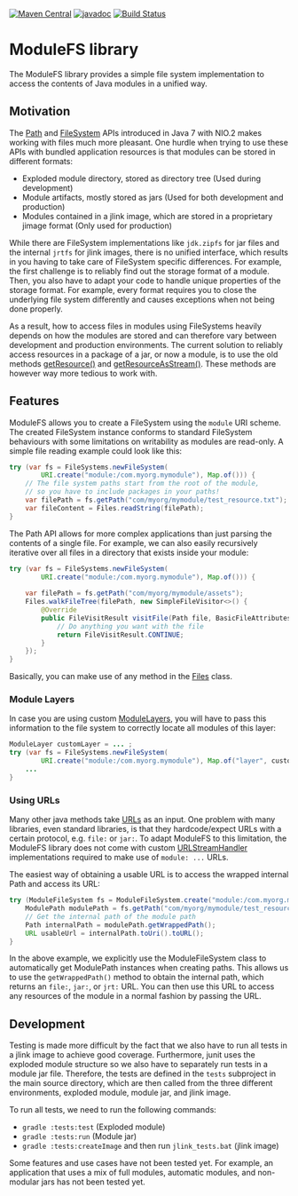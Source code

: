 [![Maven Central](https://maven-badges.herokuapp.com/maven-central/io.xpipe/modulefs/badge.svg)](https://maven-badges.herokuapp.com/maven-central/io.xpipe/modulefs)
[![javadoc](https://javadoc.io/badge2/io.xpipe/modulefs/javadoc.svg)](https://javadoc.io/doc/io.xpipe/modulefs)
[![Build Status](https://github.com/xpipe-io/modulefs/actions/workflows/publish.yml/badge.svg)](https://github.com/xpipe-io/modulefs/actions/workflows/publish.yml)

# ModuleFS library

The ModuleFS library provides a simple file system implementation to access the contents of Java modules in a unified way.

## Motivation

The [Path](https://docs.oracle.com/en/java/javase/17/docs/api/java.base/java/nio/file/Path.html) and
[FileSystem](https://docs.oracle.com/en/java/javase/17/docs/api/java.base/java/nio/file/FileSystem.html) APIs
introduced in Java 7 with NIO.2 makes working with files much more pleasant.
One hurdle when trying to use these APIs with bundled application resources is that modules can be stored in different formats:
- Exploded module directory, stored as directory tree (Used during development)
- Module artifacts, mostly stored as jars (Used for both development and production)
- Modules contained in a jlink image, which are stored in a proprietary jimage format (Only used for production)

While there are FileSystem implementations like `jdk.zipfs` for jar files and the internal `jrtfs` for jlink images,
there is no unified interface, which results in you having to take care of FileSystem specific differences.
For example, the first challenge is to reliably find out the storage format of a module.
Then, you also have to adapt your code to handle unique properties of the storage format.
For example, every format requires you to close the underlying file
system differently and causes exceptions when not being done properly.

As a result, how to access files in modules using FileSystems heavily depends on how the modules are stored
and can therefore vary between development and production environments.
The current solution to reliably access resources in a package of a jar, or now a module, is to use the old methods
[getResource()](https://docs.oracle.com/en/java/javase/17/docs/api/java.base/java/lang/Class.html#getResource(java.lang.String)) and
[getResourceAsStream()](https://docs.oracle.com/en/java/javase/17/docs/api/java.base/java/lang/Class.html#getResourceAsStream(java.lang.String)).
These methods are however way more tedious to work with.



## Features

ModuleFS allows you to create a FileSystem using the `module` URI scheme.
The created FileSystem instance conforms to standard FileSystem behaviours
with some limitations on writability as modules are read-only.
A simple file reading example could look like this:

````java
try (var fs = FileSystems.newFileSystem(
        URI.create("module:/com.myorg.mymodule"), Map.of())) {
    // The file system paths start from the root of the module,
    // so you have to include packages in your paths!
    var filePath = fs.getPath("com/myorg/mymodule/test_resource.txt");
    var fileContent = Files.readString(filePath);
}
````

The Path API allows for more complex applications than just parsing the contents of a single file.
For example, we can also easily recursively iterative over all files in a directory that exists inside your module:

````java
try (var fs = FileSystems.newFileSystem(
        URI.create("module:/com.myorg.mymodule"), Map.of())) {
    
    var filePath = fs.getPath("com/myorg/mymodule/assets");
    Files.walkFileTree(filePath, new SimpleFileVisitor<>() {
        @Override
        public FileVisitResult visitFile(Path file, BasicFileAttributes attrs) throws IOException {
            // Do anything you want with the file
            return FileVisitResult.CONTINUE;
        }
    });
}
````

Basically, you can make use of any method in the
[Files](https://docs.oracle.com/en/java/javase/17/docs/api/java.base/java/nio/file/Files.html) class.


### Module Layers

In case you are using custom [ModuleLayers](https://docs.oracle.com/en/java/javase/17/docs/api/java.base/java/lang/ModuleLayer.html),
you will have to pass this information to the file system to correctly locate all modules of this layer:

````java
ModuleLayer customLayer = ... ;
try (var fs = FileSystems.newFileSystem(
        URI.create("module:/com.myorg.mymodule"), Map.of("layer", customLayer))) {
    ...
}
````

### Using URLs

Many other java methods take [URLs](https://docs.oracle.com/en/java/javase/17/docs/api/java.base/java/net/URL.html) as an input.
One problem with many libraries, even standard libraries, is that they hardcode/expect
URLs with a certain protocol, e.g. `file:` or `jar:`.
To adapt ModuleFS to this limitation, the ModuleFS library does not come with custom
[URLStreamHandler](https://docs.oracle.com/en/java/javase/17/docs/api/java.base/java/net/URLStreamHandler.html)
implementations required to make use of `module: ...` URLs.

The easiest way of obtaining a usable URL is to access the wrapped internal Path and access its URL:

````java
try (ModuleFileSystem fs = ModuleFileSystem.create("module:/com.myorg.mymodule")) {
    ModulePath modulePath = fs.getPath("com/myorg/mymodule/test_resource.txt");
    // Get the internal path of the module path
    Path internalPath = modulePath.getWrappedPath();
    URL usableUrl = internalPath.toUri().toURL();
}
````

In the above example, we explicitly use the ModuleFileSystem class to automatically get ModulePath instances when creating paths.
This allows us to use the `getWrappedPath()` method to obtain the internal path, which returns an `file:`, `jar:`, or `jrt:` URL.
You can then use this URL to access any resources of the module in a normal fashion by passing the URL.

## Development

Testing is made more difficult by the fact that we also have to run all tests in a jlink image to achieve good coverage.
Furthermore, junit uses the exploded module structure so we also have to separately run tests in a module jar file.
Therefore, the tests are defined in the `tests` subproject in the main source directory, which are then called from
the three different environments, exploded module, module jar, and jlink image.

To run all tests, we need to run the following commands:
- `gradle :tests:test` (Exploded module)
- `gradle :tests:run` (Module jar)
- `gradle :tests:createImage` and then run `jlink_tests.bat` (jlink image)

Some features and use cases have not been tested yet.
For example, an application that uses a mix of full modules,
automatic modules, and non-modular jars has not been tested yet.
